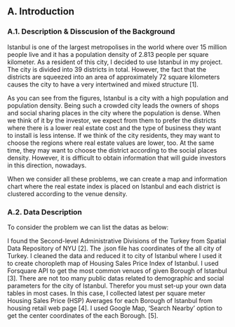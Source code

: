 ## A. Introduction

### A.1. Description & Disscusion of the Background

Istanbul is one of the largest metropolises in the world where over 15 million people live and it has a population density of 2.813 people per square kilometer. As a resident of this city, I decided to use Istanbul in my project. The city is divided into 39 districts in total. However, the fact that the districts are squeezed into an area of approximately 72 square kilometers causes the city to have a very intertwined and mixed structure [1].

As you can see from the figures, Istanbul is a city with a high population and population density. Being such a crowded city leads the owners of shops and social sharing places in the city where the population is dense. When we think of it by the investor, we expect from them to prefer the districts where there is a lower real estate cost and the type of business they want to install is less intense. If we think of the city residents, they may want to choose the regions where real estate values are lower, too. At the same time, they may want to choose the district according to the social places density. However, it is difficult to obtain information that will guide investors in this direction, nowadays.

When we consider all these problems, we can create a map and information chart where the real estate index is placed on Istanbul and each district is clustered according to the venue density.

### A.2. Data Description
To consider the problem we can list the datas as below:

I found the Second-level Administrative Divisions of the Turkey from Spatial Data Repository of NYU [2]. The .json file has coordinates of the all city of Turkey. I cleaned the data and reduced it to city of Istanbul where I used it to create choropleth map of Housing Sales Price Index of Istanbul.
I used Forsquare API to get the most common venues of given Borough of Istanbul [3].
There are not too many public datas related to demographic and social parameters for the city of Istanbul. Therefor you must set-up your own data tables in most cases. In this case, I collected latest per square meter Housing Sales Price (HSP) Averages for each Borough of Istanbul from housing retail web page [4].
I used Google Map, ‘Search Nearby’ option to get the center coordinates of the each Borough. [5].

